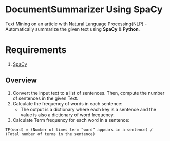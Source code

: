 # DocumentSummarizer Using SpaCy

Text Mining on an article with Natural Language Processing(NLP) - Automatically summarize the given text using  **SpaCy**  &  **Python**.

# Requirements

1.  [SpaCy](https://spacy.io/)


## Overview

1.  Convert the input text to a list of sentences. Then, compute the number of sentences in the given Text.
2.  Calculate the frequency of words in each sentence:
    -   The output is a dictionary where each key is a sentence and the value is also a dictionary of word frequency.
3.  Calculate Term frequency for each word in a sentence:

```
TF(word) = (Number of times term “word” appears in a sentence) / (Total number of terms in the sentence)

```

